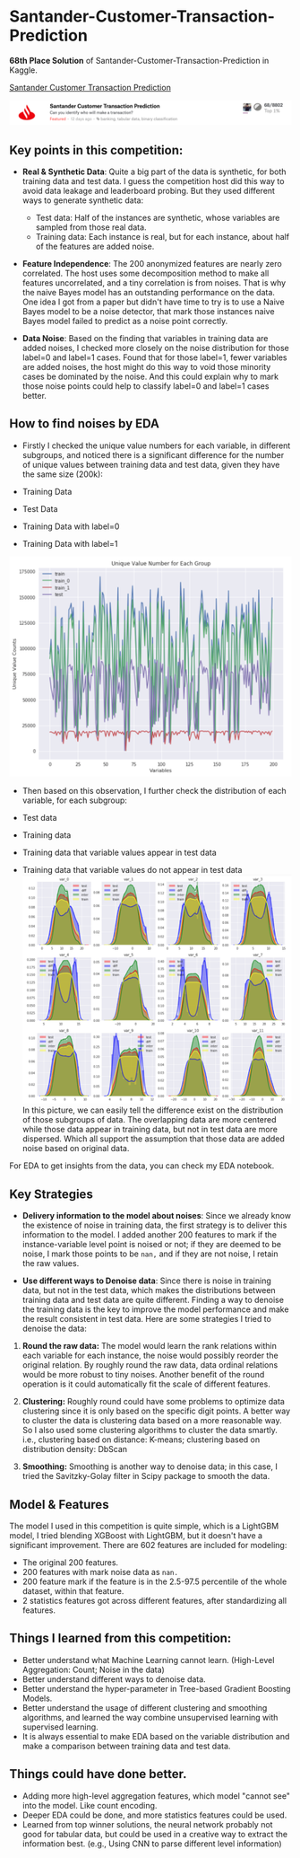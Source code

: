 # Santander-Customer-Transaction-Prediction

**68th Place Solution** of Santander-Customer-Transaction-Prediction in Kaggle.

[Santander Customer Transaction Prediction](https://www.kaggle.com/c/santander-customer-transaction-prediction)

![rank](img/rank.png)


## Key points in this competition:
 - **Real & Synthetic Data**: Quite a big part of the data is synthetic, for both training data and test data. I guess the competition host did this way to avoid data leakage and leaderboard probing. But they used different ways to generate synthetic data:
 
    - Test data: Half of the instances are synthetic, whose variables are sampled from those real data.
    - Training data: Each instance is real, but for each instance, about half of the features are added noise.
 
 - **Feature Independence**: The 200 anonymized features are nearly zero correlated. The host uses some decomposition method to make all features uncorrelated, and a tiny correlation is from noises. That is why the naive Bayes model has an outstanding performance on the data. One idea I got from a paper but didn't have time to try is to use a Naive Bayes model to be a noise detector, that mark those instances naive Bayes model failed to predict as a noise point correctly.
 
 
 - **Data Noise**: Based on the finding that variables in training data are added noises, I checked more closely on the noise distribution for those label=0 and label=1 cases. Found that for those label=1, fewer variables are added noises, the host might do this way to void those minority cases be dominated by the noise. And this could explain why to mark those noise points could help to classify label=0 and label=1 cases better.

## How to find noises by EDA
 - Firstly I checked the unique value numbers for each variable, in different subgroups, and noticed there is a significant difference for the number of unique values between training data and test data, given they have the same size (200k):
 
  - Training Data
  - Test Data
  - Training Data with label=0
  - Training Data with label=1

![unique](img/unique_values.png)

 - Then based on this observation, I further check the distribution of each variable, for each subgroup:
 
  - Test data
  - Training data
  - Training data that variable values appear in test data
  - Training data that variable values do not appear in test data
 ![distribution](img/distribution.png)
 In this picture, we can easily tell the difference exist on the distribution of those subgroups of data. The overlapping data are more centered while those data appear in training data, but not in test data are more dispersed. Which all support the assumption that those data are added noise based on original data.
 
 For EDA to get insights from the data, you can check my EDA notebook.
 
## Key Strategies
- **Delivery information to the model about noises**: Since we already know the existence of noise in training data, the first strategy is to deliver this information to the model. I added another 200 features to mark if the instance-variable level point is noised or not; if they are deemed to be noise, I mark those points to be `nan,` and if they are not noise, I retain the raw values.

- **Use different ways to Denoise data**: Since there is noise in training data, but not in the test data, which makes the distributions between training data and test data are quite different. Finding a way to denoise the training data is the key to improve the model performance and make the result consistent in test data. Here are some strategies I tried to denoise the data:

 1. **Round the raw data:** The model would learn the rank relations within each variable for each instance, the noise would possibly reorder the original relation. By roughly round the raw data, data ordinal relations would be more robust to tiny noises. Another benefit of the round operation is it could automatically fit the scale of different features. 
 
 2. **Clustering:** Roughly round could have some problems to optimize data clustering since it is only based on the specific digit points. A better way to cluster the data is clustering data based on a more reasonable way. So I also used some clustering algorithms to cluster the data smartly. i.e., clustering based on distance: K-means; clustering based on distribution density: DbScan
 3. **Smoothing:** Smoothing is another way to denoise data; in this case, I tried the Savitzky-Golay filter in Scipy package to smooth the data.



## Model & Features
The model I used in this competition is quite simple, which is a LightGBM model, I tried blending XGBoost with LightGBM, but it doesn't have a significant improvement.
There are 602 features are included for modeling:

-  The original 200 features.
-  200 features with mark noise data as `nan.`
-  200 feature mark if the feature is in the 2.5-97.5 percentile of the whole dataset, within that feature.
-  2 statistics features got across different features, after standardizing all features.



## Things I learned from this competition:

* Better understand what Machine Learning cannot learn. (High-Level Aggregation: Count; Noise in the data)
* Better understand different ways to denoise data.
* Better understand the hyper-parameter in Tree-based Gradient Boosting Models.
* Better understand the usage of different clustering and smoothing algorithms, and learned the way combine unsupervised learning with supervised learning.
* It is always essential to make EDA based on the variable distribution and make a comparison between training data and test data.


## Things could have done better.

* Adding more high-level aggregation features, which model "cannot see" into the model. Like count encoding.
* Deeper EDA could be done, and more statistics features could be used.
* Learned from top winner solutions, the neural network probably not good for tabular data, but could be used in a creative way to extract the information best. (e.g., Using CNN to parse different level information)
